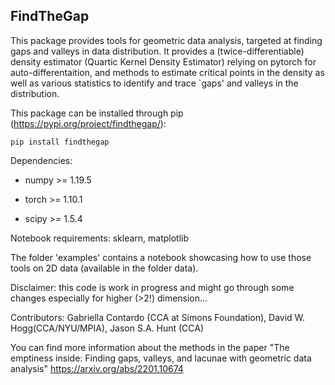 ## FindTheGap

This package provides tools for geometric data analysis, targeted at finding gaps and valleys in data distribution. It provides a (twice-differentiable) density estimator (Quartic Kernel Density Estimator) relying on pytorch for auto-differentaition, and methods to estimate critical points in the density as well as various statistics to identify and trace `gaps' and valleys in the distribution. 

This package can be installed through pip (https://pypi.org/project/findthegap/):

```
pip install findthegap 
```


Dependencies:
* numpy >= 1.19.5

* torch >= 1.10.1

* scipy >= 1.5.4


Notebook requirements:
sklearn, matplotlib


The folder 'examples' contains a notebook showcasing how to use those tools on 2D data (available in the folder data). 

Disclaimer: this code is work in progress and might go through some changes especially for higher (>2!) dimension... 


Contributors: Gabriella Contardo (CCA at Simons Foundation), David W. Hogg(CCA/NYU/MPIA), Jason S.A. Hunt (CCA)

You can find more information about the methods in the paper "The emptiness inside: Finding gaps, valleys, and lacunae with geometric data analysis" https://arxiv.org/abs/2201.10674 